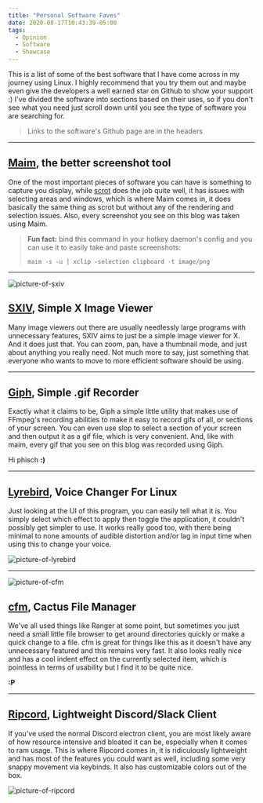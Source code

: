 ```yaml
---
title: "Personal Software Faves"
date: 2020-08-17T10:43:39-05:00
tags:
  - Opinion
  - Software
  - Showcase
---
```


This is a list of some of the best software that I have come across in my journey using Linux. I highly recommend that you try them out and maybe even give the developers a well earned star on Github to show your support :) I've divided the software into sections based on their uses, so if you don't see what you need just scroll down until you see the type of software you are searching for.

> Links to the software's Github page are in the headers

---

## [Maim](https://github.com/naelstrof/maim), the better screenshot tool
One of the most important pieces of software you can have is something to capture you display, while [scrot](https://github.com/dreamer/scrot) does the job quite well, it has issues with selecting areas and windows, which is where Maim comes in, it does basically the same thing as scrot but without any of the rendering and selection issues. Also, every screenshot you see on this blog was taken using Maim.

> **Fun fact:** bind this command in your hotkey daemon's config and you can use it to easily take and paste screenshots:
>
> `maim -s -u | xclip -selection clipboard -t image/png`

---

![picture-of-sxiv](https://i.imgur.com/6T1WTMF.png#float-right)
## [SXIV](https://github.com/muennich/sxiv), Simple X Image Viewer
Many image viewers out there are usually needlessly large programs with unnecessary features, SXIV aims to just be a simple image viewer for X. And it does just that. You can zoom, pan, have a thumbnail mode, and just about anything you really need. Not much more to say, just something that everyone who wants to move to more efficient software should be using.

---

## [Giph](https://github.com/phisch/giph), Simple .gif Recorder
Exactly what it claims to be, Giph a simple little utility that makes use of FFmpeg's recording abilities to make it easy to record gifs of all, or sections of your screen. You can even use slop to select a section of your screen and then output it as a gif file, which is very convenient. And, like with maim, every gif that you see on this blog was recorded using Giph.

Hi phisch **:)**

---

## [Lyrebird](https://github.com/chxrlt/lyrebird), Voice Changer For Linux
Just looking at the UI of this program, you can easily tell what it is. You simply select which effect to apply then toggle the application, it couldn't possibly get simpler to use. It works really good too, with there being minimal to none amounts of audible distortion and/or lag in input time when using this to change your voice.

![picture-of-lyrebird](https://i.imgur.com/FNQWNFu.png)

---

![picture-of-cfm](https://i.imgur.com/65Holv7.png#float-right)
## [cfm](https://github.com/WillEccles/cfm), Cactus File Manager
We've all used things like Ranger at some point, but sometimes you just need a small little file browser to get around directories quickly or make a quick change to a file. cfm is great for things like this as it doesn't have any unnecessary featured and this remains very fast. It also looks really nice and has a cool indent effect on the currently selected item, which is pointless in terms of usability but I find it to be quite nice.

**:P**

---

## [Ripcord](https://cancel.fm/ripcord/), Lightweight Discord/Slack Client
If you've used the normal Discord electron client, you are most likely aware of how resource intensive and bloated it can be, especially when it comes to ram usage. This is where Ripcord comes in, it is ridiculously lightweight and has most of the features you could want as well, including some very snappy movement via keybinds. It also has customizable colors out of the box.

![picture-of-ripcord](https://i.imgur.com/nLNDatX.png)
